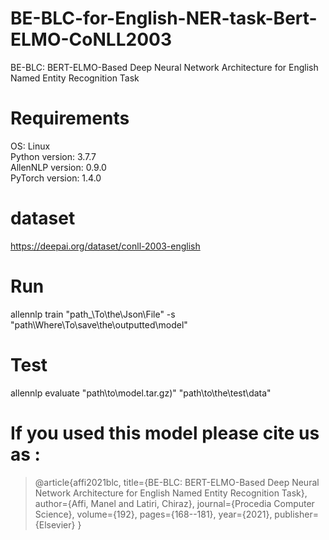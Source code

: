 # BE-BLC-for-English-NER-task-Bert-ELMO-CoNLL2003
BE-BLC: BERT-ELMO-Based Deep Neural Network Architecture
for English Named Entity Recognition Task
# Requirements
OS: Linux  
Python version: 3.7.7  
AllenNLP version: 0.9.0  
PyTorch version: 1.4.0  
# dataset
https://deepai.org/dataset/conll-2003-english
# Run
allennlp train "path_\To\the\Json\File" -s "path\Where\To\save\the\outputted\model"
# Test
allennlp evaluate  "path\to\model.tar.gz)"  "path\to\the\test\data"
# If you used this model please cite us as :
> @article{affi2021blc,
  title={BE-BLC: BERT-ELMO-Based Deep Neural Network Architecture for English Named Entity Recognition Task},
  author={Affi, Manel and Latiri, Chiraz},
  journal={Procedia Computer Science},
  volume={192},
  pages={168--181},
  year={2021},
  publisher={Elsevier}
}

